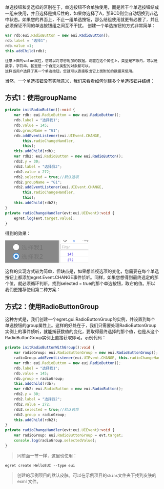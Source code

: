 单选按钮和复选框的区别在于，单选按钮不会单独使用，而是若干个单选按钮结成一组来使用，并且选择是排斥性的，如果你选择了A，那BCD则会自动切换到非选中状态。如果您的界面上，不止一组单选按钮，那么结组使用就更有必要了，并且必须保证不同的单选按钮组之间互不干扰。
创建一个单选按钮的方式非常简单：
``` TypeScript
var rdb:eui.RadioButton = new eui.RadioButton();
rdb.label = "选择1";
rdb.value =1;
this.addChild(rdb);
```

```
注意上面的value属性，您可以将您想附加的数据，设置在这个属性上，类型是不限的，可以是数字，字符串，甚至是一个自定义类型的对象都可以。
这样当用户选择了某一个单选按钮，您就可以直接取出它上面附加的数据来使用。
```
当然，一个单选按钮没有实际意义，我们来看看如何创建多个单选按钮并结组：

## 方式1：使用groupName
``` TypeScript
private initRadioButton():void {
    var rdb: eui.RadioButton = new eui.RadioButton();
    rdb.label = "选择我1";
    rdb.value = 145;
    rdb.groupName = "G1";
    rdb.addEventListener(eui.UIEvent.CHANGE,
        this.radioChangeHandler,
        this);
    this.addChild(rdb);
    var rdb2: eui.RadioButton = new eui.RadioButton();
    rdb2.y = 30;
    rdb2.label = "选择我2";
    rdb2.value = 272;
    rdb2.selected = true;//默认选项
    rdb2.groupName = "G1";
    rdb2.addEventListener(eui.UIEvent.CHANGE,
        this.radioChangeHandler,
        this);
    this.addChild(rdb2);
}
private radioChangeHandler(evt:eui.UIEvent):void {
    egret.log(evt.target.value);
}
```
得到的效果：

![](5601563aebfa4.png)

这样的实现方式较为简单，但缺点是，如果想监视选项的变化，您需要在每个单选按钮上都添加egret.Event.CHANGE事件侦听。同样，如果您想得到最终选定的那个值，就必须循环判断，找到selected = true的那个单选按钮，取它的值。所以我们更推荐使用第二种方案：

## 方式2：使用RadioButtonGroup
这种方式是，我们创建一个egret.gui.RadioButtonGroup的实例，并设置到每个单选按钮的group属性上。这样的好处在于，我们只需要处理RadioButtonGroup实例上的事件侦听，就能捕获数值的变化，要取得最终选择的那个值，也是从这个RadioButtonGroup实例上直接获取即可。示例代码：
``` TypeScript
private initRadioButtonWithGroup():void {
    var radioGroup: eui.RadioButtonGroup = new eui.RadioButtonGroup();
    radioGroup.addEventListener(eui.UIEvent.CHANGE, this.radioChangeHandler, this);
    var rdb: eui.RadioButton = new eui.RadioButton();
    rdb.label = "选择我1";
    rdb.value = 145;
    rdb.group = radioGroup;
    this.addChild(rdb);
    var rdb2: eui.RadioButton = new eui.RadioButton();
    rdb2.y = 30;
    rdb2.label = "选择我2";
    rdb2.value = 272;
    rdb2.selected = true;//默认选项
    rdb2.group = radioGroup;
    this.addChild(rdb2);
}
private radioChangeHandler(evt:eui.UIEvent):void {
    var radioGroup: eui.RadioButtonGroup = evt.target;
    console.log(radioGroup.selectedValue);
}
```
> 同前面一节一样，这里也使用：
```
egret create HelloEUI --type eui
```
> 创建的示例项目的默认皮肤。可以在示例项目的`skins`文件夹下找到皮肤的 exml 文件。

